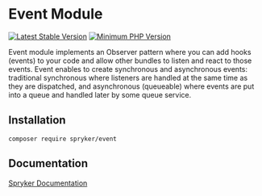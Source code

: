 # Event Module
[![Latest Stable Version](https://poser.pugx.org/spryker/event/v/stable.svg)](https://packagist.org/packages/spryker/event)
[![Minimum PHP Version](https://img.shields.io/badge/php-%3E%3D%208.2-8892BF.svg)](https://php.net/)

Event module implements an Observer pattern where you can add hooks (events) to your code and allow other bundles to listen and react to those events. Event enables to create synchronous and asynchronous events: traditional synchronous where listeners are handled at the same time as they are dispatched, and asynchronous (queueable) where events are put into a queue and handled later by some queue service.

## Installation

```
composer require spryker/event
```

## Documentation

[Spryker Documentation](https://docs.spryker.com)
